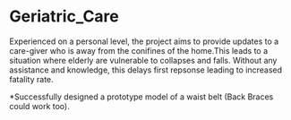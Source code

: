 # Geriatric_Care

Experienced on a personal level, the project aims to provide updates to a care-giver who is away from the conifines of the home.This leads to a situation where elderly are vulnerable to collapses and falls. Without any assistance and knowledge, this delays first repsonse leading to increased fatality rate.

*Successfully designed a prototype model of a waist belt (Back Braces could work too). 
